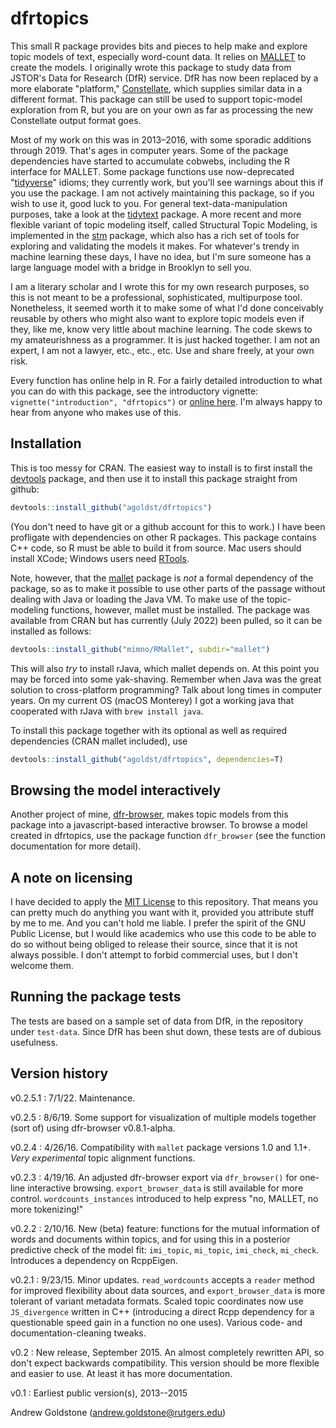 # dfrtopics

This small R package provides bits and pieces to help make and explore topic models of text, especially word-count data. It relies on [MALLET](http://mallet.cs.umass.edu) to create the models. I originally wrote this package to study data from JSTOR's Data for Research (DfR) service. DfR has now been replaced by a more elaborate "platform," [Constellate](https://constellate.org), which supplies similar data in a different format. This package can still be used to support topic-model exploration from R, but you are on your own as far as processing the new Constellate output format goes.

Most of my work on this was in 2013–2016, with some sporadic additions through 2019. That's ages in computer years. Some of the package dependencies have started to accumulate cobwebs, including the R interface for MALLET. Some package functions use now-deprecated "[tidyverse](https://tidyverse.org)" idioms; they currently work, but you'll see warnings about this if you use the package. I am not actively maintaining this package, so if you wish to use it, good luck to you. For general text-data-manipulation purposes, take a look at the [tidytext](https://www.tidytextmining.com) package. A more recent and more flexible variant of topic modeling itself, called Structural Topic Modeling, is implemented in the [stm](https://www.jstatsoft.org/article/view/v091i02) package, which also has a rich set of tools for exploring and validating the models it makes. For whatever's trendy in machine learning these days, I have no idea, but I'm sure someone has a large language model with a bridge in Brooklyn to sell you.

I am a literary scholar and I wrote this for my own research purposes, so this is not meant to be a professional, sophisticated, multipurpose tool. Nonetheless, it seemed worth it to make some of what I'd done conceivably reusable by others who might also want to explore topic models even if they, like me, know very little about machine learning. The code skews to my amateurishness as a programmer. It is just hacked together. I am not an expert, I am not a lawyer, etc., etc., etc. Use and share freely, at your own risk.

Every function has online help in R. For a fairly detailed introduction to what you can do with this package, see the introductory vignette:  `vignette("introduction", "dfrtopics")` or [online here](http://agoldst.github.io/dfrtopics/introduction.html). I'm always happy to hear from anyone who makes use of this.

## Installation

This is too messy for CRAN. The easiest way to install is to first install the [devtools](http://cran.r-project.org/web/packages/devtools/index.html) package, and then use it to install this package straight from github:

```R
devtools::install_github("agoldst/dfrtopics")
```

(You don't need to have git or a github account for this to work.) I have been profligate with dependencies on other R packages. This package contains C++ code, so R must be able to build it from source. Mac users should install XCode; Windows users need [RTools](https://cran.r-project.org/bin/windows/Rtools/).

Note, however, that the [mallet](http://cran.r-project.org/web/packages/mallet) package is *not* a formal dependency of the package, so as to make it possible to use other parts of the passage without dealing with Java or loading the Java VM. To make use of the topic-modeling functions, however, mallet must be installed. The package was available from CRAN but has currently (July 2022) been pulled, so it can be installed as follows:

```R
devtools::install_github("mimno/RMallet", subdir="mallet")
```

This will also _try_ to install rJava, which mallet depends on. At this point you may be forced into some yak-shaving. Remember when Java was the great solution to cross-platform programming? Talk about long times in computer years. On my current OS (macOS Monterey) I got a working java that cooperated with rJava with `brew install java`.

To install this package together with its optional as well as required dependencies (CRAN mallet included), use

```R
devtools::install_github("agoldst/dfrtopics", dependencies=T)
```

## Browsing the model interactively

Another project of mine, [dfr-browser](http://agoldst.github.io/dfr-browser), makes topic models from this package into a javascript-based interactive browser. To browse a model created in dfrtopics, use the package function `dfr_browser` (see the function documentation for more detail).

## A note on licensing

I have decided to apply the [MIT License](https://github.com/agoldst/dfr-analysis/tree/master/LICENSE) to this repository. That means you can pretty much do anything you want with it, provided you attribute stuff by me to me. And you can't hold me liable. I prefer the spirit of the GNU Public License, but I would like academics who use this code to be able to do so without being obliged to release their source, since that it is not always possible. I don't attempt to forbid commercial uses, but I don't welcome them.

## Running the package tests

The tests are based on a sample set of data from DfR, in the repository under `test-data`. Since DfR has been shut down, these tests are of dubious usefulness.

## Version history

v0.2.5.1
 : 7/1/22. Maintenance.

v0.2.5
 : 8/6/19. Some support for visualization of multiple models together (sort of) using dfr-browser v0.8.1-alpha.

v0.2.4
 : 4/26/16. Compatibility with `mallet` package versions 1.0 and 1.1+. *Very experimental* topic alignment functions.

v0.2.3
 : 4/19/16. An adjusted dfr-browser export via `dfr_browser()` for one-line interactive browsing. `export_browser_data` is still available for more control. `wordcounts_instances` introduced to help express "no, MALLET, no more tokenizing!"

v0.2.2
 : 2/10/16. New (beta) feature: functions for the mutual information of words and documents within topics, and for using this in a posterior predictive check of the model fit: `imi_topic`, `mi_topic`, `imi_check`, `mi_check`. Introduces a dependency on RcppEigen.

v0.2.1
 : 9/23/15. Minor updates. `read_wordcounts` accepts a `reader` method for improved flexibility about data sources, and `export_browser_data` is more tolerant of variant metadata formats. Scaled topic coordinates now use `JS_divergence` written in C++ (introducing a direct Rcpp dependency for a questionable speed gain in a function no one uses). Various code- and documentation-cleaning tweaks.

v0.2
 :  New release, September 2015. An almost completely rewritten API, so don't expect backwards compatibility. This version should be more flexible and easier to use. At least it has more documentation.

v0.1
 :  Earliest public version(s), 2013--2015

Andrew Goldstone (<andrew.goldstone@rutgers.edu>)
